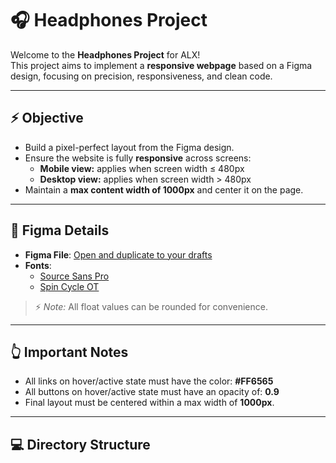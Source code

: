 # 🎧 Headphones Project

Welcome to the **Headphones Project** for ALX!  
This project aims to implement a **responsive webpage** based on a Figma design, focusing on precision, responsiveness, and clean code.

---

## ⚡️ Objective
- Build a pixel-perfect layout from the Figma design.
- Ensure the website is fully **responsive** across screens:
  - **Mobile view:** applies when screen width ≤ 480px
  - **Desktop view:** applies when screen width > 480px
- Maintain a **max content width of 1000px** and center it on the page.

---

## 🎨 Figma Details
- **Figma File**: [Open and duplicate to your drafts](url_here_if_needed)
- **Fonts**:
  - [Source Sans Pro](https://fonts.google.com/specimen/Source+Sans+Pro)
  - [Spin Cycle OT](https://www.myfonts.com/fonts/fontfont/ff-spin-cycle)

> ⚡️ *Note:* All float values can be rounded for convenience.

---

## 👆 Important Notes
- All links on hover/active state must have the color: **#FF6565**
- All buttons on hover/active state must have an opacity of: **0.9**
- Final layout must be centered within a max width of **1000px**.

---

## 💻 Directory Structure

